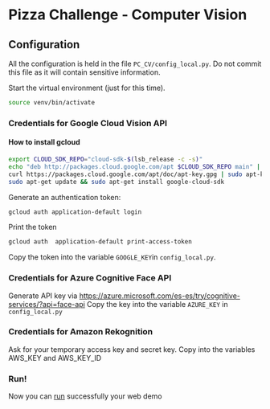 # Pizza Challenge - Computer Vision

## Configuration
All the configuration is held in the file `PC_CV/config_local.py`. Do not commit this file as it will contain sensitive information.

Start the virtual environment (just for this time).

```bash
source venv/bin/activate
```

### Credentials for Google Cloud Vision API

#### How to install gcloud
```bash
export CLOUD_SDK_REPO="cloud-sdk-$(lsb_release -c -s)"
echo "deb http://packages.cloud.google.com/apt $CLOUD_SDK_REPO main" | sudo tee -a /etc/apt/sources.list.d/google-cloud-sdk.list
curl https://packages.cloud.google.com/apt/doc/apt-key.gpg | sudo apt-key add -
sudo apt-get update && sudo apt-get install google-cloud-sdk
```

Generate an authentication token:
```bash
gcloud auth application-default login
```
Print the token
```bash
gcloud auth  application-default print-access-token
```
Copy the token into the variable `GOOGLE_KEY`in `config_local.py`.


### Credentials for Azure Cognitive Face API
Generate API key via https://azure.microsoft.com/es-es/try/cognitive-services/?api=face-api
Copy the key into the variable `AZURE_KEY` in `config_local.py`

### Credentials for Amazon Rekognition
Ask for your temporary access key and secret key. 
Copy into the variables AWS_KEY and AWS_KEY_ID

### Run!
Now you can [run](running.md) successfully your web demo
